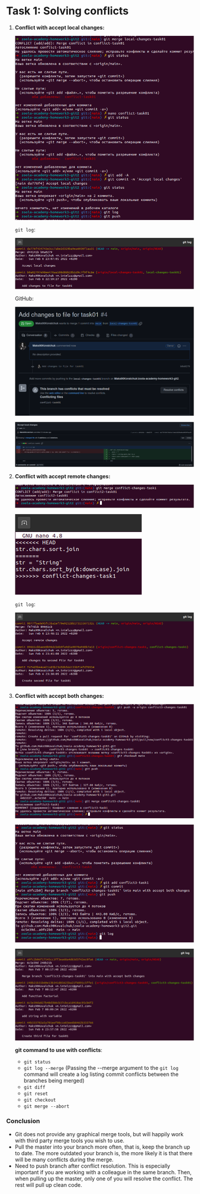 # Task 1: Solving conflicts

1. **Conflict with accept local changes:**

   ![Local changes](./screenshot/task01-1.png)

   `git log`:

   ![log](./screenshot/task01-2.png)

   GitHub:

   ![conflict GItHub](./screenshot/task01-3.png)

   ![changes GitHub](./screenshot/task01-4.png)

2. **Conflict with accept remote changes:**

   ![Remote changes](./screenshot/task01-5.png)

   ![choose changes](./screenshot/task01-6.png)

   `git log`:

   ![log](./screenshot/task01-7.png)

3. **Conflict with accept both changes:**

   ![Conflict3](./screenshot/task01-8.png)

   ![Conflict3](./screenshot/task01-9.png)

   ![Conflict3](./screenshot/task01-10.png)

   

   **git command to use with conflicts**:

   - `git status`
   - `git log --merge` (Passing the --merge argument to the `git log` command will create a log listing commit conflicts between the branches being merged)
   - `git diff`
   - `git reset`
   - `git checkout`
   - `git merge --abort`

### Conclusion

- Git does not provide any graphical merge tools, but will happily work with third party merge tools you wish to use.
- Pull the master into your branch more often, that is, keep the branch up to date. The more outdated your branch is, the more likely it is that there will be many conflicts during the merge.
- Need to push branch after conflict resolution. This is especially important if you are working with a colleague in the same branch. Then, when pulling up the master, only one of you will resolve the conflict. The rest will pull up clean code.
